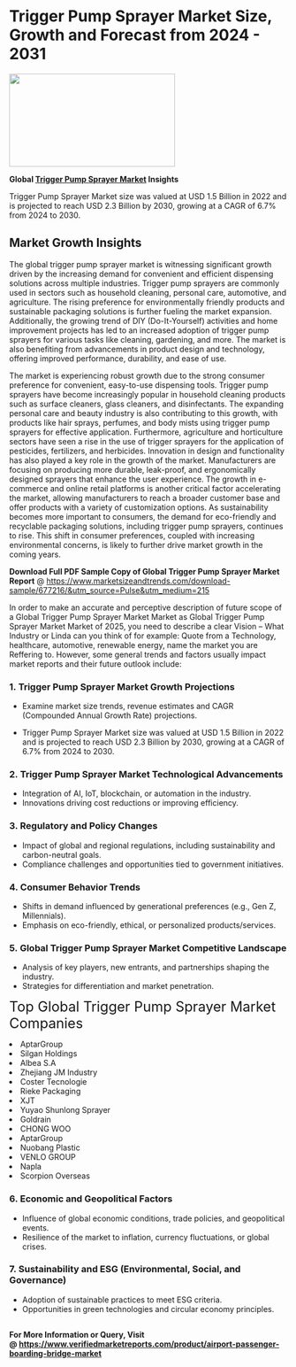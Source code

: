 <H1>Trigger Pump Sprayer Market Size, Growth and Forecast from 2024 - 2031</H1><img class="aligncenter size-medium wp-image-584254" src="https://thirdeyenews.in/wp-content/uploads/2024/09/Global-Market-Research-300x168.jpeg" alt="" width="300" height="168" /><p><strong>Global&nbsp;<a href="https://www.marketsizeandtrends.com/download-sample/677216/&amp;utm_source=Pulse&amp;utm_medium=215">Trigger Pump Sprayer Market</a> Insights</strong></p><p>Trigger Pump Sprayer Market size was valued at USD 1.5 Billion in 2022 and is projected to reach USD 2.3 Billion by 2030, growing at a CAGR of 6.7% from 2024 to 2030.</p><p><h2>Market Growth Insights</h2> <p>The global trigger pump sprayer market is witnessing significant growth driven by the increasing demand for convenient and efficient dispensing solutions across multiple industries. Trigger pump sprayers are commonly used in sectors such as household cleaning, personal care, automotive, and agriculture. The rising preference for environmentally friendly products and sustainable packaging solutions is further fueling the market expansion. Additionally, the growing trend of DIY (Do-It-Yourself) activities and home improvement projects has led to an increased adoption of trigger pump sprayers for various tasks like cleaning, gardening, and more. The market is also benefiting from advancements in product design and technology, offering improved performance, durability, and ease of use. </p> <p>The market is experiencing robust growth due to the strong consumer preference for convenient, easy-to-use dispensing tools. Trigger pump sprayers have become increasingly popular in household cleaning products such as surface cleaners, glass cleaners, and disinfectants. The expanding personal care and beauty industry is also contributing to this growth, with products like hair sprays, perfumes, and body mists using trigger pump sprayers for effective application. Furthermore, agriculture and horticulture sectors have seen a rise in the use of trigger sprayers for the application of pesticides, fertilizers, and herbicides. Innovation in design and functionality has also played a key role in the growth of the market. Manufacturers are focusing on producing more durable, leak-proof, and ergonomically designed sprayers that enhance the user experience. The growth in e-commerce and online retail platforms is another critical factor accelerating the market, allowing manufacturers to reach a broader customer base and offer products with a variety of customization options. As sustainability becomes more important to consumers, the demand for eco-friendly and recyclable packaging solutions, including trigger pump sprayers, continues to rise. This shift in consumer preferences, coupled with increasing environmental concerns, is likely to further drive market growth in the coming years. </p><p><span class=""><strong>Download Full PDF Sample Copy of Global Trigger Pump Sprayer Market Report</strong> @ <a href="https://www.marketsizeandtrends.com/download-sample/677216/&amp;utm_source=Pulse&amp;utm_medium=215" target="_blank">https://www.marketsizeandtrends.com/download-sample/677216/&amp;utm_source=Pulse&amp;utm_medium=215</a></span></p><p>In order to make an accurate and perceptive description of future scope of a Global&nbsp;Trigger Pump Sprayer Market Market as Global&nbsp;Trigger Pump Sprayer Market Market of 2025, you need to describe a clear Vision &ndash; What Industry or Linda can you think of for example: Quote from a Technology, healthcare, automotive, renewable energy, name the market you are Reffering to. However, some general trends and factors usually impact market reports and their future outlook include:</p><h3>1.&nbsp;<strong>Trigger Pump Sprayer Market Growth Projections</strong></h3><ul><li>Examine market size trends, revenue estimates and CAGR (Compounded Annual Growth Rate) projections.</li><li><p>Trigger Pump Sprayer Market size was valued at USD 1.5 Billion in 2022 and is projected to reach USD 2.3 Billion by 2030, growing at a CAGR of 6.7% from 2024 to 2030.</p></li></ul><h3>2.&nbsp;<strong>Trigger Pump Sprayer Market Technological Advancements</strong></h3><ul><li>Integration of AI, IoT, blockchain, or automation in the industry.</li><li>Innovations driving cost reductions or improving efficiency.</li></ul><h3>3.&nbsp;<strong>Regulatory and Policy Changes</strong></h3><ul><li>Impact of global and regional regulations, including sustainability and carbon-neutral goals.</li><li>Compliance challenges and opportunities tied to government initiatives.</li></ul><h3>4.&nbsp;<strong>Consumer Behavior Trends</strong></h3><ul><li>Shifts in demand influenced by generational preferences (e.g., Gen Z, Millennials).</li><li>Emphasis on eco-friendly, ethical, or personalized products/services.</li></ul><h3>5.&nbsp;<strong>Global Trigger Pump Sprayer Market Competitive Landscape</strong></h3><ul><li>Analysis of key players, new entrants, and partnerships shaping the industry.</li><li>Strategies for differentiation and market penetration.</li></ul><p data-pm-slice="1 1 []"><span style="color: inherit; font-family: inherit; font-size: 25px;">Top Global Trigger Pump Sprayer Market Companies</span></p><div class="" data-test-id=""><p><li>AptarGroup</li><li> Silgan Holdings</li><li> Albea S.A</li><li> Zhejiang JM Industry</li><li> Coster Tecnologie</li><li> Rieke Packaging</li><li> XJT</li><li> Yuyao Shunlong Sprayer</li><li> Goldrain</li><li> CHONG WOO</li><li> AptarGroup</li><li> Nuobang Plastic</li><li> VENLO GROUP</li><li> Napla</li><li> Scorpion Overseas</li></p></div><h3>6.&nbsp;<strong>Economic and Geopolitical Factors</strong></h3><ul><li>Influence of global economic conditions, trade policies, and geopolitical events.</li><li>Resilience of the market to inflation, currency fluctuations, or global crises.</li></ul><h3>7.&nbsp;<strong>Sustainability and ESG (Environmental, Social, and Governance)</strong></h3><ul><li>Adoption of sustainable practices to meet ESG criteria.</li><li>Opportunities in green technologies and circular economy principles.</li></ul><h2><strong style="font-size: 14px;">For More Information or Query, Visit @&nbsp;</strong><a style="background-color: #ffffff; font-size: 14px;" href="https://www.marketsizeandtrends.com/report/trigger-pump-sprayer-market/" target="_blank">https://www.verifiedmarketreports.com/product/airport-passenger-boarding-bridge-market</a></h2>
